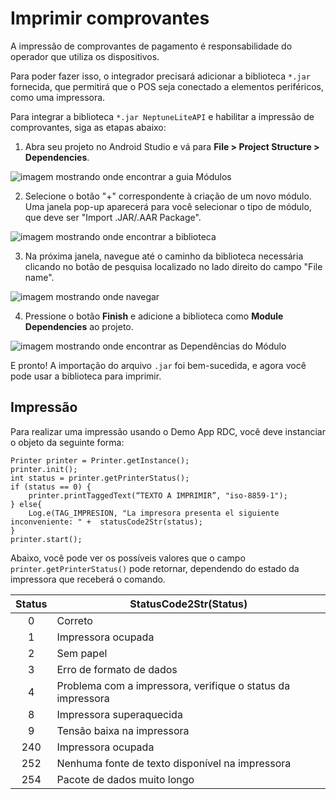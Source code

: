 # Imprimir comprovantes

A impressão de comprovantes de pagamento é responsabilidade do operador que utiliza os dispositivos. 

Para poder fazer isso, o integrador precisará adicionar a biblioteca `*.jar` fornecida, que permitirá que o POS seja conectado a elementos periféricos, como uma impressora.

Para integrar a biblioteca `*.jar NeptuneLiteAPI` e habilitar a impressão de comprovantes, siga as etapas abaixo:

1. Abra seu projeto no Android Studio e vá para **File > Project Structure > Dependencies**.
</center>

![imagem mostrando onde encontrar a guia Módulos](/images/Redelcom/importar-librería2.png)

</center>

2. Selecione o botão "+" correspondente à criação de um novo módulo. Uma janela pop-up aparecerá para você selecionar o tipo de módulo, que deve ser "Import .JAR/.AAR Package".

</center>

![imagem mostrando onde encontrar a biblioteca](/images/Redelcom/importar-librería3.png)

</center>

3. Na próxima janela, navegue até o caminho da biblioteca necessária clicando no botão de pesquisa localizado no lado direito do campo "File name".

</center>

![imagem mostrando onde navegar](/images/Redelcom/importar-librería4.png)

</center>

4. Pressione o botão **Finish** e adicione a biblioteca como **Module Dependencies** ao projeto.

</center>

![imagem mostrando onde encontrar as Dependências do Módulo](/images/Redelcom/integrar-librería5.png)

</center>

E pronto! A importação do arquivo `.jar` foi bem-sucedida, e agora você pode usar a biblioteca para imprimir.


## Impressão

Para realizar uma impressão usando o Demo App RDC, você deve instanciar o objeto da seguinte forma:

```android
Printer printer = Printer.getInstance(); 
printer.init(); 
int status = printer.getPrinterStatus(); 
if (status == 0) { 
    printer.printTaggedText(“TEXTO A IMPRIMIR”, "iso-8859-1"); 
} else{ 
    Log.e(TAG_IMPRESION, "La impresora presenta el siguiente inconveniente: " +  statusCode2Str(status); 
} 
printer.start();  

```


Abaixo, você pode ver os possíveis valores que o campo `printer.getPrinterStatus()` pode retornar, dependendo do estado da impressora que receberá o comando.

| Status | StatusCode2Str(Status) |
|:---:|---|
| 0 | Correto |
| 1 | Impressora ocupada |
| 2 | Sem papel |
| 3 | Erro de formato de dados |
| 4 | Problema com a impressora, verifique o status da impressora |
| 8 | Impressora superaquecida |
| 9 | Tensão baixa na impressora |
| 240 | Impressora ocupada |
| 252 | Nenhuma fonte de texto disponível na impressora |
| 254 | Pacote de dados muito longo |
